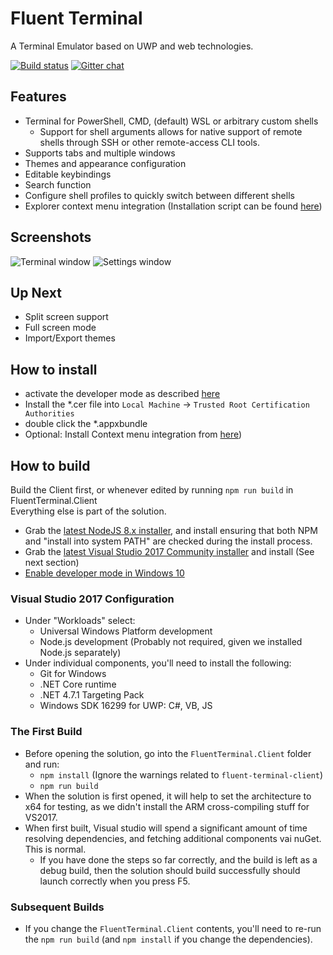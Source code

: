 # Fluent Terminal

A Terminal Emulator based on UWP and web technologies.

[![Build status](https://ci.appveyor.com/api/projects/status/4r429bv594fxkygd?svg=true)](https://ci.appveyor.com/project/felixse/fluentterminal)
[![Gitter chat](https://badges.gitter.im/Join%20Chat.svg)](https://gitter.im/FluentTerminal)

## Features

- Terminal for PowerShell, CMD, (default) WSL or arbitrary custom shells
  - Support for shell arguments allows for native support of remote shells through SSH or other remote-access CLI tools.
- Supports tabs and multiple windows
- Themes and appearance configuration
- Editable keybindings
- Search function
- Configure shell profiles to quickly switch between different shells
- Explorer context menu integration (Installation script can be found [here](https://github.com/felixse/FluentTerminal/tree/master/Explorer%20Context%20Menu%20Integration))

## Screenshots

![Terminal window](Screenshots/Terminal.png)
![Settings window](Screenshots/Settings.png)

## Up Next

- Split screen support
- Full screen mode
- Import/Export themes

## How to install

- activate the developer mode as described [here](https://docs.microsoft.com/en-US/windows/uwp/get-started/enable-your-device-for-development)
- Install the *.cer file into `Local Machine` -> `Trusted Root Certification Authorities`
- double click the *.appxbundle
- Optional: Install Context menu integration from [here](https://github.com/felixse/FluentTerminal/tree/master/Explorer%20Context%20Menu%20Integration))

## How to build

Build the Client first, or whenever edited by running `npm run build` in FluentTerminal.Client  
Everything else is part of the solution.

- Grab the [latest NodeJS 8.x installer](https://nodejs.org/en/download/), and install ensuring that both NPM and "install into system PATH" are checked during the install process.
- Grab the [latest Visual Studio 2017 Community installer](https://www.visualstudio.com/downloads/) and install (See next section)
- [Enable developer mode in Windows 10](https://docs.microsoft.com/en-US/windows/uwp/get-started/enable-your-device-for-development)

### Visual Studio 2017 Configuration

- Under "Workloads" select:
  - Universal Windows Platform development
  - Node.js development (Probably not required, given we installed Node.js separately)
- Under individual components, you'll need to install the following:
  - Git for Windows
  - .NET Core runtime
  - .NET 4.7.1 Targeting Pack
  - Windows SDK 16299 for UWP: C#, VB, JS

### The First Build

- Before opening the solution, go into the `FluentTerminal.Client` folder and run:
  - `npm install` (Ignore the warnings related to `fluent-terminal-client`)
  - `npm run build`
- When the solution is first opened, it will help to set the architecture to x64 for testing, as we didn't install the ARM cross-compiling stuff for VS2017.
- When first built, Visual studio will spend a significant amount of time resolving dependencies, and fetching additional components vai nuGet. This is normal.
  - If you have done the steps so far correctly, and the build is left as a debug build, then the solution should build successfully should launch correctly when you press F5.

### Subsequent Builds

- If you change the `FluentTerminal.Client` contents, you'll need to re-run the `npm run build` (and `npm install` if you change the dependencies).
